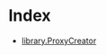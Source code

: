 # Index

<!-- START_INDEX -->
- [library.ProxyCreator](./library.ProxyCreator.md)

<!-- END_INDEX -->